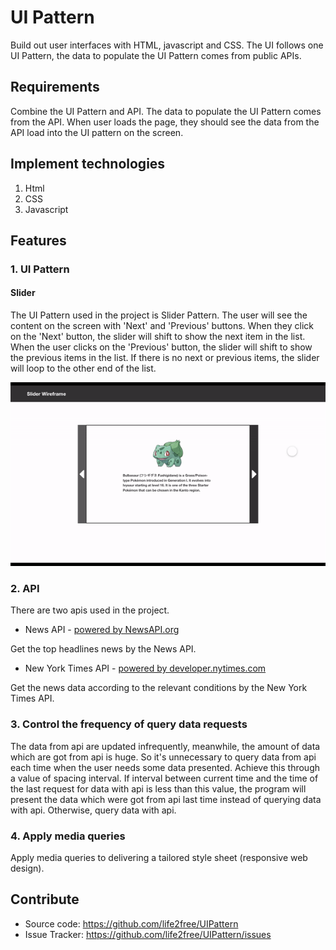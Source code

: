 # UI Pattern

Build out user interfaces with HTML, javascript and CSS. The UI follows one UI Pattern, the data to populate the UI Pattern comes from public APIs.

## Requirements

Combine the UI Pattern and API. The data to populate the UI Pattern comes from the API. When user loads the page, they should see the data from the API load into the UI pattern on the screen.

## Implement technologies

1. Html
2. CSS
3. Javascript

## Features

### 1. UI Pattern

#### Slider

The UI Pattern used in the project is Slider Pattern. The user will see the content on the screen with 'Next' and 'Previous' buttons. When they click on the 'Next' button, the slider will shift to show the next item in the list. When the user clicks on the 'Previous' button, the slider will shift to show the previous items in the list. If there is no next or previous items, the slider will loop to the other end of the list.

![slider](https://github.com/life2free/UIPattern/blob/master/img/slider.gif)

### 2. API

There are two apis used in the project.

- News API - [powered by NewsAPI.org](https://newsapi.org/)

Get the top headlines news by the News API.

- New York Times API - [powered by developer.nytimes.com](https://developer.nytimes.com/)

Get the news data according to the relevant conditions by the New York Times API.

### 3. Control the frequency of query data requests

The data from api are updated infrequently, meanwhile, the amount of data which are got from api is huge. So it's unnecessary to query data from api each time when the user needs some data presented. Achieve this through a value of spacing interval. If interval between current time and the time of the last request for data with api is less than this value, the program will present the data which were got from api last time instead of querying data with api. Otherwise, query data with api.

### 4. Apply media queries

Apply media queries to delivering a tailored style sheet (responsive web design).

## Contribute

- Source code: https://github.com/life2free/UIPattern
- Issue Tracker: https://github.com/life2free/UIPattern/issues
